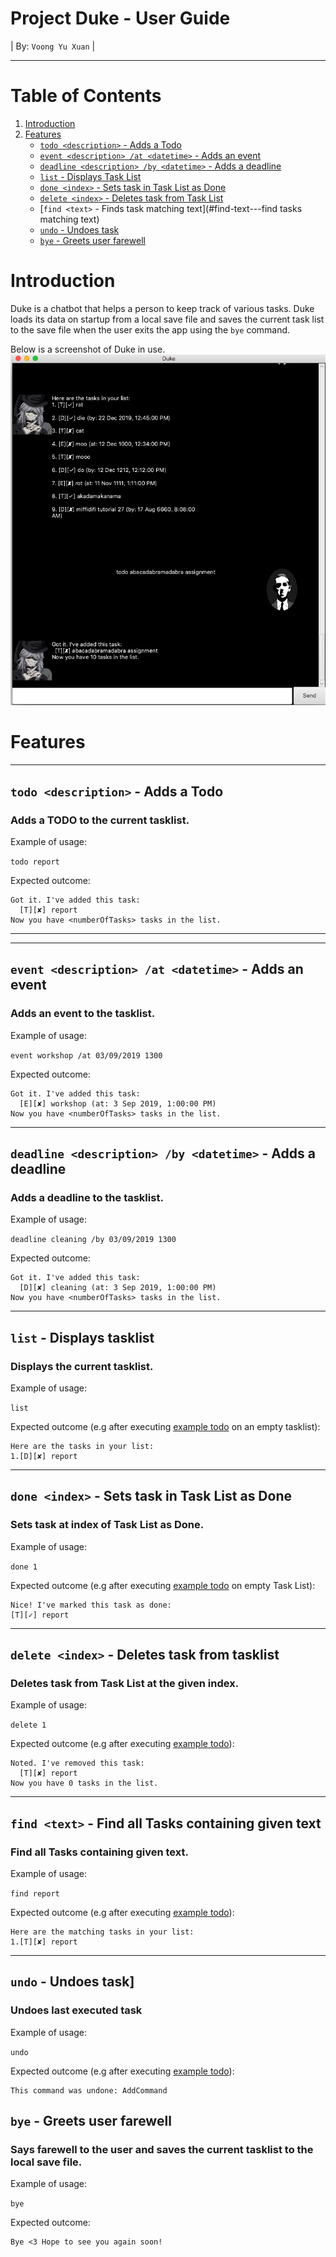 # Project Duke - User Guide
| By: `Voong Yu Xuan` | 

---

# Table of Contents 
   1. [Introduction](#Introduction)
   2. [Features](#features)
        - [`todo <description>` - Adds a Todo](#todo-description---adds-a-todo)
        - [`event <description> /at <datetime>` - Adds an event](#event-description-at-datetime---adds-an-event)
        - [`deadline <description> /by <datetime>` - Adds a deadline](#deadline-description-by-datetime---adds-a-deadline)
        - [`list` - Displays Task List](#list---displays-tasklist)
        - [`done <index>` - Sets task in Task List as Done](#done---sets-task-at-index-of-task-list-as-done)
        - [`delete <index>` - Deletes task from Task List](#delete---deletes-task-at-index-from-task-list)
        - [`find <text>` - Finds task matching text](#find-text---find tasks matching text)
        - [`undo` - Undoes task](#undo)
        - [`bye` - Greets user farewell](#bye)


# Introduction
Duke is a chatbot that helps a person to keep track of various tasks. 
Duke loads its data on startup from a local save file and saves the current task
list to the save file when the user exits the app using the `bye` command.

Below is a screenshot of Duke in use.
![](Ui.png "Project Duke UI")

# Features 

---

## `todo <description>` - Adds a Todo

### Adds a TODO to the current tasklist.

Example of usage: 

`todo report`

Expected outcome:

```
Got it. I've added this task:
  [T][✘] report
Now you have <numberOfTasks> tasks in the list.
```

---
---

## `event <description> /at <datetime>` - Adds an event

### Adds an event to the tasklist.

Example of usage: 

`event workshop /at 03/09/2019 1300`

Expected outcome:

```
Got it. I've added this task:
  [E][✘] workshop (at: 3 Sep 2019, 1:00:00 PM)
Now you have <numberOfTasks> tasks in the list.
```

---

## `deadline <description> /by <datetime>` - Adds a deadline

### Adds a deadline to the tasklist.

Example of usage: 

`deadline cleaning /by 03/09/2019 1300`

Expected outcome:

```
Got it. I've added this task:
  [D][✘] cleaning (at: 3 Sep 2019, 1:00:00 PM)
Now you have <numberOfTasks> tasks in the list.
```

---

## `list` - Displays tasklist

### Displays the current tasklist.

Example of usage: 

`list`

Expected outcome (e.g after executing [example todo](#todo-description---adds-a-todo) on an empty tasklist):

```
Here are the tasks in your list:
1.[D][✘] report

```

---

## `done <index>` - Sets task in Task List as Done

### Sets task at index of Task List as Done.

Example of usage: 

`done 1`

Expected outcome (e.g after executing [example todo](#todo-description---adds-a-todo) on empty Task List):

```
Nice! I've marked this task as done:
[T][✓] report
```

---

## `delete <index>` - Deletes task from tasklist

### Deletes task from Task List at the given index.

Example of usage: 

`delete 1`

Expected outcome (e.g after executing [example todo](#todo-description---adds-a-todo)):

```
Noted. I've removed this task:
  [T][✘] report
Now you have 0 tasks in the list.
```

---

## `find <text>` - Find all Tasks containing given text

### Find all Tasks containing given text.

Example of usage: 

`find report`

Expected outcome (e.g after executing [example todo](#todo-description---adds-a-todo)):

```
Here are the matching tasks in your list:
1.[T][✘] report
```

---

## `undo` - Undoes task]
### Undoes last executed task

Example of usage: 

`undo`

Expected outcome (e.g after executing [example todo](#todo-description---adds-a-todo)):

```
This command was undone: AddCommand
```

## `bye` - Greets user farewell  
### Says farewell to the user and saves the current tasklist to the local save file.
Example of usage: 

`bye`

Expected outcome:

```
Bye <3 Hope to see you again soon!


